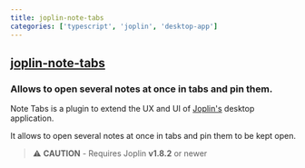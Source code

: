 ```yaml
---
title: joplin-note-tabs
categories: ['typescript', 'joplin', 'desktop-app']
---
```

## [joplin-note-tabs](https://github.com/benji300/joplin-note-tabs)

### Allows to open several notes at once in tabs and pin them.


Note Tabs is a plugin to extend the UX and UI of [Joplin's](https://joplinapp.org/) desktop application.

It allows to open several notes at once in tabs and pin them to be kept open.

> :warning: **CAUTION** - Requires Joplin **v1.8.2** or newer
